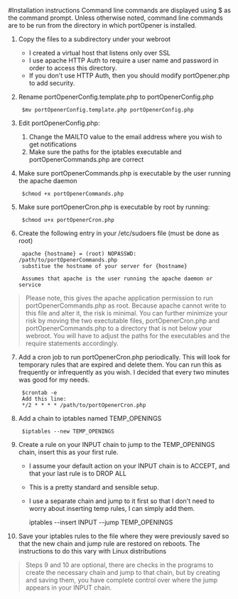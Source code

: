 #Installation instructions
Command line commands are displayed using $ as the command prompt.
Unless otherwise noted, command line commands are to be run from the directory in which 
portOpener is installed.

1. Copy the files to a subdirectory under your webroot
    - I created a virtual host that listens only over SSL
    - I use apache HTTP Auth to require a user name and password in order to access this directory.
    - If you don't use HTTP Auth, then you should modify portOpener.php to add security.
2. Rename portOpenerConfig.template.php to portOpenerConfig.php

        $mv portOpenerConfig.template.php portOpenerConfig.php
3. Edit portOpenerConfig.php:
    1. Change the MAILTO value to the email address where you wish to get notifications
    2. Make sure the paths for the iptables executable and portOpenerCommands.php are correct
4. Make sure portOpenerCommands.php is executable by the user running the apache daemon

        $chmod +x portOpenerCommands.php
5. Make sure portOpenerCron.php is executable by root by running:

        $chmod u+x portOpenerCron.php
6. Create the following entry in your /etc/sudoers file (must be done as root)

        apache {hostname} = (root) NOPASSWD: /path/to/portOpenerCommands.php
        substitue the hostname of your server for {hostname}

        Assumes that apache is the user running the apache daemon or service

> Please note, this gives the apache application permission to run portOpenerCommands.php as root. Because 
apache cannot write to this file and alter it, the risk is minimal.
> You can further minimize your risk by moving the two exectutable files, portOpenerCron.php and 
portOpenerCommands.php to a directory that is not below your webroot. You will have to adjust 
the paths for the executables and the require statements accordingly.

7. Add a cron job to run portOpenerCron.php periodically. This will look for temporary rules that are expired and delete them. 
You can run this as frequently or infrequently as you wish. I decided that every two minutes was good for my needs.

        $crontab -e
        Add this line:
        */2 * * * * /path/to/portOpenerCron.php

8. Add a chain to iptables named TEMP_OPENINGS

        $iptables --new TEMP_OPENINGS
9. Create a rule on your INPUT chain to jump to the TEMP_OPENINGS chain, insert this as your first rule.
    - I assume your default action on your INPUT chain is to ACCEPT, and that your last rule is to DROP ALL
    - This is a pretty standard and sensible setup.
    - I use a separate chain and jump to it first so that I don't need to worry about inserting temp
    rules, I can simply add them.


        iptables --insert INPUT --jump TEMP_OPENINGS

10. Save your iptables rules to the file where they were previously saved so that the new chain and jump rule are restored 
on reboots. The instructions to do this vary with Linux distributions

> Steps 9 and 10 are optional, there are checks in the programs to create the necessary chain and jump to that chain, but by
creating and saving them, you have complete control over where the jump appears in your INPUT chain.

